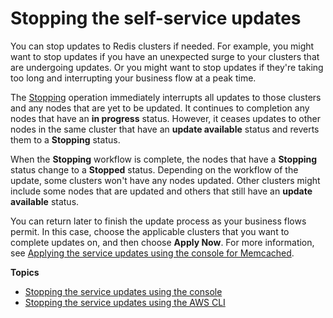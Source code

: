 # Stopping the self\-service updates<a name="stopping-self-service-updates"></a>

You can stop updates to Redis clusters if needed\. For example, you might want to stop updates if you have an unexpected surge to your clusters that are undergoing updates\. Or you might want to stop updates if they're taking too long and interrupting your business flow at a peak time\.

The [Stopping](https://docs.aws.amazon.com/AmazonElastiCache/latest/APIReference/API_BatchApplyStopAction.html) operation immediately interrupts all updates to those clusters and any nodes that are yet to be updated\. It continues to completion any nodes that have an **in progress** status\. However, it ceases updates to other nodes in the same cluster that have an **update available** status and reverts them to a **Stopping** status\.

When the **Stopping** workflow is complete, the nodes that have a **Stopping** status change to a **Stopped** status\. Depending on the workflow of the update, some clusters won't have any nodes updated\. Other clusters might include some nodes that are updated and others that still have an **update available** status\. 

You can return later to finish the update process as your business flows permit\. In this case, choose the applicable clusters that you want to complete updates on, and then choose **Apply Now**\. For more information, see [Applying the service updates using the console for Memcached](applying-updates-console.md#applying-updates-console-memcached-console)\. 

**Topics**
+ [Stopping the service updates using the console](stopping-updates-console-memcached.md)
+ [Stopping the service updates using the AWS CLI](stopping-updates-cli-memcached.md)